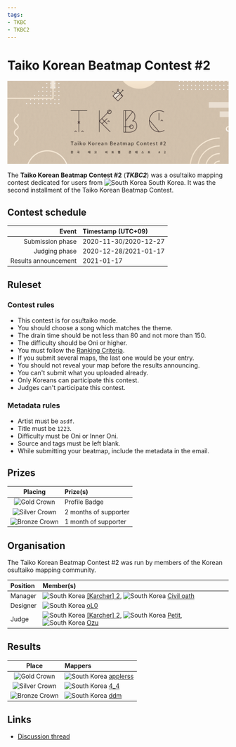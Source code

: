 ```yaml
---
tags:
- TKBC
- TKBC2
---
```


# Taiko Korean Beatmap Contest #2

![TKBC2 Logo](img/logo.png)

The **Taiko Korean Beatmap Contest #2** (***TKBC2***) was a osu!taiko mapping contest dedicated for users from ![][flag_KR] South Korea. It was the second installment of the Taiko Korean Beatmap Contest.

## Contest schedule

| Event | Timestamp (UTC+09) |
| --: | :-- |
| Submission phase | 2020-11-30/2020-12-27 |
| Judging phase | 2020-12-28/2021-01-17 |
| Results announcement | 2021-01-17 |

## Ruleset

### Contest rules

- This contest is for osu!taiko mode.
- You should choose a song which matches the theme.
- The drain time should be not less than 80 and not more than 150.
- The difficulty should be Oni or higher.
- You must follow the [Ranking Criteria](/wiki/Ranking_Criteria).
- If you submit several maps, the last one would be your entry.
- You should not reveal your map before the results announcing.
- You can't submit what you uploaded already.
- Only Koreans can participate this contest.
- Judges can't participate this contest.

### Metadata rules

- Artist must be `asdf`.
- Title must be `1223`.
- Difficulty must be Oni or Inner Oni.
- Source and tags must be left blank.
- While submitting your beatmap, include the metadata in the email.

## Prizes

| Placing | Prize(s) |
| :-: | :-- |
| ![Gold Crown](/wiki/shared/crown-gold.png "1st place") | Profile Badge |
| ![Silver Crown](/wiki/shared/crown-silver.png "2nd place") | 2 months of supporter |
| ![Bronze Crown](/wiki/shared/crown-bronze.png "3rd place") | 1 month of supporter |

## Organisation

The Taiko Korean Beatmap Contest #2 was run by members of the Korean osu!taiko mapping community.

| Position | Member(s) |
| :-- | :-- |
| Manager | ![][flag_KR] [\[Karcher\] 2](https://osu.ppy.sh/users/9892196), ![][flag_KR] [Civil oath](https://osu.ppy.sh/users/3216107) |
| Designer | ![][flag_KR] [oL0](https://osu.ppy.sh/users/1134683) |
| Judge | ![][flag_KR] [\[Karcher\] 2](https://osu.ppy.sh/users/9892196), ![][flag_KR] [Petit](https://osu.ppy.sh/users/4637369), ![][flag_KR] [Ozu](https://osu.ppy.sh/users/980092) |

## Results

| Place | Mappers |
| :-: | :-- |
| ![Gold Crown](/wiki/shared/crown-gold.png "1st place") | ![][flag_KR] [applerss](https://osu.ppy.sh/users/983349) |
| ![Silver Crown](/wiki/shared/crown-silver.png "2nd place") | ![][flag_KR] [4\_4](https://osu.ppy.sh/users/1152851) |
| ![Bronze Crown](/wiki/shared/crown-bronze.png "3rd place") | ![][flag_KR] [ddm](https://osu.ppy.sh/users/7910282) |

## Links

- [Discussion thread](https://osu.ppy.sh/community/forums/topics/1162734)

[flag_KR]: /wiki/shared/flag/KR.gif "South Korea"
